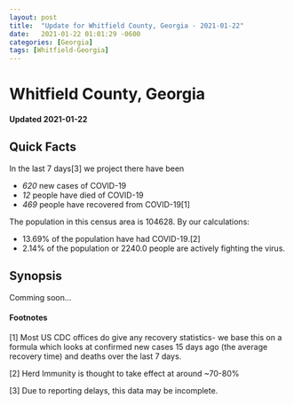 ```yaml
---
layout: post
title:  "Update for Whitfield County, Georgia - 2021-01-22"
date:   2021-01-22 01:01:29 -0600
categories: [Georgia]
tags: [Whitfield-Georgia]
---
```


# Whitfield County, Georgia
#### Updated 2021-01-22

## Quick Facts

In the last 7 days[3] we project there have been
- *620* new cases of COVID-19
- *12* people have died of COVID-19
- *469* people have recovered from COVID-19[1]

The population in this census area is 104628. By our calculations:
- 13.69% of the population have had COVID-19.[2]
- 2.14% of the population or 2240.0 people are actively fighting the virus.

## Synopsis

Comming soon...


#### Footnotes

[1] Most US CDC offices do give any recovery statistics- we base this on a formula which looks at confirmed new cases
15 days ago (the average recovery time) and deaths over the last 7 days.

[2] Herd Immunity is thought to take effect at around ~70-80%

[3] Due to reporting delays, this data may be incomplete.
 
    